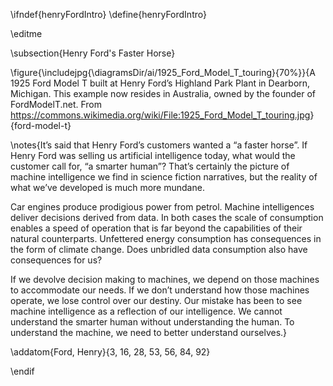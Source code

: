\ifndef{henryFordIntro}
\define{henryFordIntro}

\editme

\subsection{Henry Ford's Faster Horse}

\figure{\includejpg{\diagramsDir/ai/1925_Ford_Model_T_touring}{70%}}{A 1925 Ford Model T built at Henry Ford’s Highland Park Plant in Dearborn, Michigan. This example now resides in Australia, owned by the founder of FordModelT.net. From <https://commons.wikimedia.org/wiki/File:1925_Ford_Model_T_touring.jpg>}{ford-model-t}

\notes{It’s said that Henry Ford’s customers wanted a “a faster horse”. If Henry Ford was selling us artificial intelligence today, what would the customer call for, “a smarter human”? That’s certainly the picture of machine intelligence we find in science fiction narratives, but the reality of what we’ve developed is much more mundane. 
 
Car engines produce prodigious power from petrol. Machine intelligences deliver decisions derived from data. In both cases the scale of consumption enables a speed of operation that is far beyond the capabilities of their natural counterparts. Unfettered energy consumption has consequences in the form of climate change. Does unbridled data consumption also have consequences for us? 
 
 If we devolve decision making to machines, we depend on those machines to accommodate our needs. If we don’t understand how those machines operate, we lose control over our destiny. Our mistake has been to see machine intelligence as a reflection of our intelligence. We cannot understand the smarter human without understanding the human. To understand the machine, we need to better understand ourselves.}

 \addatom{Ford, Henry}{3, 16, 28, 53, 56, 84, 92}

\endif
